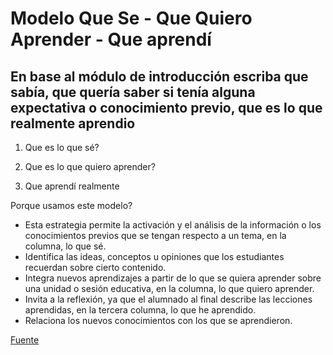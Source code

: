 # Modelo Que Se - Que Quiero Aprender - Que aprendí

## En base al módulo de introducción escriba que sabía, que quería saber si tenía alguna expectativa o conocimiento previo, que es lo que realmente aprendio 

1. Que es lo que sé?

2. Que es lo que quiero aprender?

3. Que aprendí realmente


Porque usamos este modelo?

* Esta estrategia permite la activación y el análisis de la información o los conocimientos previos que se tengan respecto a un tema, en la columna, lo que sé. 
* Identifica las ideas, conceptos u opiniones que los estudiantes recuerdan sobre cierto contenido.
* Integra nuevos aprendizajes a partir de lo que se quiera aprender sobre una unidad o sesión educativa, en la columna, lo que quiero aprender.
* Invita a la reflexión, ya que el alumnado al final describe las lecciones aprendidas, en la tercera columna, lo que he aprendido.
* Relaciona los nuevos conocimientos con los que se aprendieron.

[Fuente](https://organizadoresgraficos.net/cuadro-sqa-o-tabla-kwl/#:~:text=Entre%20todos%20los%20tipos%20de%20organizadores)

